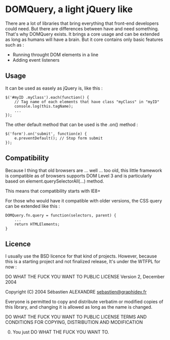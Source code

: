 # DOMQuery, a light jQuery like

There are a lot of libraries that bring everything that front-end developers could need. But there are differences between have and need something.
That's why DOMQuery exists. It brings a core usage and can be extended as long as humans will have a brain. But it core contains only basic features such as :

- Running throught DOM elements in a line
- Adding event listeners


## Usage
It can be used as easely as jQuery is, like this :

    $('#myID .myClass').each(function() {
        // Tag name of each elements that have class "myClass" in "myID"
        console.log(this.tagName); 
        ...
    });

The other default method that can be used is the .on() method :

    $('form').on('submit', function(e) {
        e.preventDefault(); // Stop form submit
    });

## Compatibility
Because I thing that old browsers are ... well ... too old, this little framework is compatible as of browsers supports DOM Level 3 and is particularly based on element.querySelectorAll(...) method.

This means that compatibility starts with IE8+

For those who would have it compatible with older versions, the CSS query can be extended like this :

    DOMQuery.fn.query = function(selectors, parent) {
        ...
        return HTMLElements;
    }
    
    
## Licence
I usually use the BSD licence for that kind of projects. However, because this is a starting project and not finalized release, It's under the WTFPL for now :

DO WHAT THE FUCK YOU WANT TO PUBLIC LICENSE
Version 2, December 2004

 Copyright (C) 2004 Sébastien ALEXANDRE <sebastien@graphidev.fr>

 Everyone is permitted to copy and distribute verbatim or modified
 copies of this library, and changing it is allowed as long
 as the name is changed.

DO WHAT THE FUCK YOU WANT TO PUBLIC LICENSE
TERMS AND CONDITIONS FOR COPYING, DISTRIBUTION AND MODIFICATION

  0. You just DO WHAT THE FUCK YOU WANT TO.
